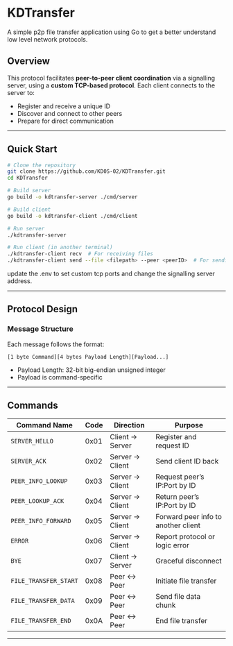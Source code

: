 # KDTransfer

A simple p2p file transfer application using Go to get a better understand low level network protocols.

## Overview

This protocol facilitates **peer-to-peer client coordination** via a signalling server, using a **custom TCP-based protocol**. Each client connects to the server to:

* Register and receive a unique ID
* Discover and connect to other peers
* Prepare for direct communication

---

## Quick Start

```bash
# Clone the repository
git clone https://github.com/KD0S-02/KDTransfer.git
cd KDTransfer

# Build server
go build -o kdtransfer-server ./cmd/server

# Build client  
go build -o kdtransfer-client ./cmd/client

# Run server
./kdtransfer-server

# Run client (in another terminal)
./kdtransfer-client recv  # For receiving files
./kdtransfer-client send --file <filepath> --peer <peerID>  # For sending files
```


update the .env to set custom tcp ports and change the signalling server address.

---

## Protocol Design

### Message Structure

Each message follows the format:

```
[1 byte Command][4 bytes Payload Length][Payload...]
```

* Payload Length: 32-bit big-endian unsigned integer
* Payload is command-specific

---

## Commands

| Command Name           | Code  | Direction         | Purpose                              |
|------------------------|-------|-------------------|--------------------------------------|
| `SERVER_HELLO`         | 0x01  | Client → Server   | Register and request ID              |
| `SERVER_ACK`           | 0x02  | Server → Client   | Send client ID back                  |
| `PEER_INFO_LOOKUP`     | 0x03  | Server → Client   | Request peer’s IP:Port by ID         |
| `PEER_LOOKUP_ACK`      | 0x04  | Server → Client   | Return peer’s IP:Port by ID          |
| `PEER_INFO_FORWARD`    | 0x05  | Server → Client   | Forward peer info to another client  |
| `ERROR`                | 0x06  | Server → Client   | Report protocol or logic error       |
| `BYE`                  | 0x07  | Client → Server   | Graceful disconnect                  |
| `FILE_TRANSFER_START`  | 0x08  | Peer ↔ Peer       | Initiate file transfer               |
| `FILE_TRANSFER_DATA`   | 0x09  | Peer ↔ Peer       | Send file data chunk                 |
| `FILE_TRANSFER_END`    | 0x0A  | Peer ↔ Peer       | End file transfer                    |

---

